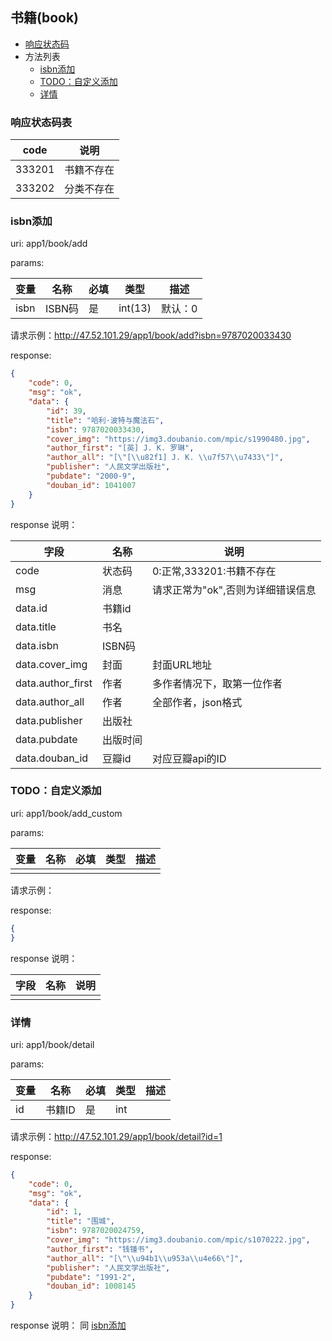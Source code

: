 ## 书籍(book)

+ [响应状态码](#响应状态码表)
+ 方法列表
	+ [isbn添加](#isbn添加)
	+ [TODO：自定义添加](#todo自定义添加)
	+ [详情](#详情)



### 响应状态码表

|  code  |    说明    |
| ------ | ---------- |
| 333201 | 书籍不存在 |
| 333202 | 分类不存在 |

### isbn添加

uri: app1/book/add

params:

| 变量 |  名称  | 必填 |   类型  |   描述  |
| ---- | ------ | ---- | ------- | ------- |
| isbn | ISBN码 | 是   | int(13) | 默认：0 |

请求示例：http://47.52.101.29/app1/book/add?isbn=9787020033430

response:

```json
{
    "code": 0,
    "msg": "ok",
    "data": {
        "id": 39,
        "title": "哈利·波特与魔法石",
        "isbn": 9787020033430,
        "cover_img": "https://img3.doubanio.com/mpic/s1990480.jpg",
        "author_first": "[英] J. K. 罗琳",
        "author_all": "[\"[\\u82f1] J. K. \\u7f57\\u7433\"]",
        "publisher": "人民文学出版社",
        "pubdate": "2000-9",
        "douban_id": 1041007
    }
}
```

<a name="add_book_resp">response 说明：</a>

| 字段                | 名称    | 说明                  |
| ----------------- | ----- | ------------------- |
| code              | 状态码   | 0:正常,333201:书籍不存在   |
| msg               | 消息    | 请求正常为"ok",否则为详细错误信息 |
| data.id           | 书籍id  |                     |
| data.title        | 书名    |                     |
| data.isbn         | ISBN码 |                     |
| data.cover_img    | 封面    | 封面URL地址             |
| data.author_first | 作者    | 多作者情况下，取第一位作者       |
| data.author_all   | 作者    | 全部作者，json格式         |
| data.publisher    | 出版社   |                     |
| data.pubdate      | 出版时间  |                     |
| data.douban_id    | 豆瓣id  | 对应豆瓣api的ID          |



### TODO：自定义添加

uri: app1/book/add_custom

params:

| 变量   | 名称   | 必填   | 类型   | 描述   |
| ---- | ---- | ---- | ---- | ---- |
|      |      |      |      |      |

请求示例：

response:

```json
{
}
```

response 说明：

| 字段   | 名称   | 说明   |
| ---- | ---- | ---- |
|      |      |      |



### 详情

uri: app1/book/detail

params:

| 变量   | 名称   | 必填   | 类型   | 描述   |
| ---- | ---- | ---- | ---- | ---- |
|id|书籍ID|是|int||

请求示例：http://47.52.101.29/app1/book/detail?id=1

response:

```json
{
    "code": 0,
    "msg": "ok",
    "data": {
        "id": 1,
        "title": "围城",
        "isbn": 9787020024759,
        "cover_img": "https://img3.doubanio.com/mpic/s1070222.jpg",
        "author_first": "钱锺书",
        "author_all": "[\"\\u94b1\\u953a\\u4e66\"]",
        "publisher": "人民文学出版社",
        "pubdate": "1991-2",
        "douban_id": 1008145
    }
}
```

response 说明：
同 <a href="#add_book_resp">isbn添加</a>


